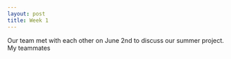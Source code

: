 ```yaml
---
layout: post
title: Week 1
---
```


Our team met with each other on June 2nd to discuss our summer project. My teammates
